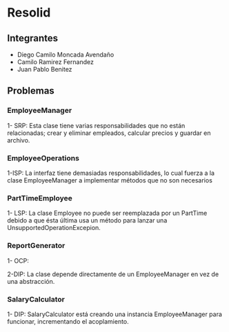 # Resolid
## Integrantes
* Diego Camilo Moncada Avendaño
* Camilo Ramirez Fernandez
* Juan Pablo Benitez

## Problemas
### EmployeeManager
1- SRP: Esta clase tiene varias responsabilidades que no están relacionadas; crear y eliminar empleados, calcular precios y guardar en archivo.
### EmployeeOperations
1-ISP: La interfaz tiene demasiadas responsabilidades, lo cual fuerza a la clase EmployeeManager a implementar métodos que no son necesarios
### PartTimeEmployee
1- LSP: La clase Employee no puede ser reemplazada por un PartTime debido a que ésta última usa un método para lanzar una UnsupportedOperationExcepion.
### ReportGenerator
1- OCP: 

2-DIP: La clase depende directamente de un EmployeeManager en vez de una abstracción.
### SalaryCalculator
1- DIP: SalaryCalculator está creando una instancia EmployeeManager para funcionar, incrementando el acoplamiento. 
